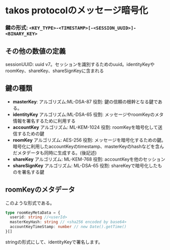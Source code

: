# takos protocolのメッセージ暗号化

### 鍵の形式: `<KEY_TYPE>-<TIMESTAMP>[-<SESSION_UUID>]-<BINARY_KEY>`

## その他の数値の定義

sessionUUID: uuid v7。セッションを識別するためのuuid。identityKeyやroomKey、shareKey、shareSignKeyに含まれる

## 鍵の種類
- **masterKey**:
  アルゴリズム:ML-DSA-87
  役割: 鍵の信頼の根幹となる鍵である。
- **identityKey**
  アルゴリズム:ML-DSA-65
  役割: メッセージやroomKeyのメタ情報を署名するために利用する
- **accountKey**
  アルゴリズム: ML-KEM-1024
  役割: roomKeyを暗号化して送信するための鍵
- **roomKey**
  アルゴリズム: AES-256
  役割: メッセージを暗号化するための鍵。暗号化に利用したaccountKeyのtimestamp、masterKeyのhashなどを含んだメタデータも同時に生成する。(後記述)
- **shareKey**
  アルゴリズム: ML-KEM-768
  役割: accountKeyを他のセッション
- **shareSignKey**
  アルゴリズム: ML-DSA-65
  役割: shareKeyで暗号化したものを署名する鍵

## roomKeyのメタデータ

このような形式である。

```ts
type roomKeyMetaData = {
  userid: string //<userId>
  masterKeyHash: string // <sha256 encoded by base64>
  accountKeyTimeStamp: number // new Date().getTime()
}[]
```

stringの形式にして、identityKeyで署名します。
